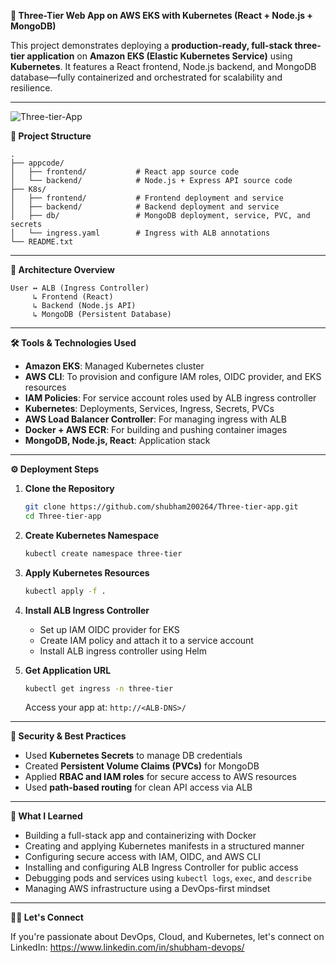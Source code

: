 **🚀 Three-Tier Web App on AWS EKS with Kubernetes (React + Node.js + MongoDB)**

This project demonstrates deploying a **production-ready, full-stack three-tier application** on **Amazon EKS (Elastic Kubernetes Service)** using **Kubernetes**. It features a React frontend, Node.js backend, and MongoDB database—fully containerized and orchestrated for scalability and resilience.

---
![Three-tier-App](https://github.com/user-attachments/assets/482444f5-17cf-4fb3-a33a-3404bb96f7f1)


**📁 Project Structure**

```
.
├── appcode/
│   ├── frontend/           # React app source code
│   └── backend/            # Node.js + Express API source code
├── K8s/
│   ├── frontend/           # Frontend deployment and service
│   ├── backend/            # Backend deployment and service
│   ├── db/                 # MongoDB deployment, service, PVC, and secrets
│   └── ingress.yaml        # Ingress with ALB annotations
└── README.txt
```

---

**🧩 Architecture Overview**

```
User ↔ ALB (Ingress Controller)
     ↳ Frontend (React)
     ↳ Backend (Node.js API)
     ↳ MongoDB (Persistent Database)
```

---

**🛠️ Tools & Technologies Used**

* **Amazon EKS**: Managed Kubernetes cluster
* **AWS CLI**: To provision and configure IAM roles, OIDC provider, and EKS resources
* **IAM Policies**: For service account roles used by ALB ingress controller
* **Kubernetes**: Deployments, Services, Ingress, Secrets, PVCs
* **AWS Load Balancer Controller**: For managing ingress with ALB
* **Docker + AWS ECR**: For building and pushing container images
* **MongoDB, Node.js, React**: Application stack

---

**⚙️ Deployment Steps**

1. **Clone the Repository**

   ```bash
   git clone https://github.com/shubham200264/Three-tier-app.git
   cd Three-tier-app
   ```

2. **Create Kubernetes Namespace**

   ```bash
   kubectl create namespace three-tier
   ```

3. **Apply Kubernetes Resources**

   ```bash
   kubectl apply -f .
   ```

4. **Install ALB Ingress Controller**

   * Set up IAM OIDC provider for EKS
   * Create IAM policy and attach it to a service account
   * Install ALB ingress controller using Helm

5. **Get Application URL**

   ```bash
   kubectl get ingress -n three-tier
   ```

   Access your app at: `http://<ALB-DNS>/`

---

**🔐 Security & Best Practices**

* Used **Kubernetes Secrets** to manage DB credentials
* Created **Persistent Volume Claims (PVCs)** for MongoDB
* Applied **RBAC and IAM roles** for secure access to AWS resources
* Used **path-based routing** for clean API access via ALB

---

**📘 What I Learned**

* Building a full-stack app and containerizing with Docker
* Creating and applying Kubernetes manifests in a structured manner
* Configuring secure access with IAM, OIDC, and AWS CLI
* Installing and configuring ALB Ingress Controller for public access
* Debugging pods and services using `kubectl logs`, `exec`, and `describe`
* Managing AWS infrastructure using a DevOps-first mindset

---

**🙋‍♂️ Let's Connect**

If you're passionate about DevOps, Cloud, and Kubernetes, let's connect on LinkedIn:
https://www.linkedin.com/in/shubham-devops/

